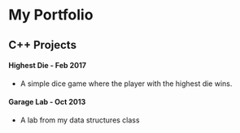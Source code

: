 # My Portfolio

## C++ Projects

#### Highest Die - Feb 2017

- A simple dice game where the player with the highest die wins.

#### Garage Lab - Oct 2013

- A lab from my data structures class
